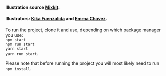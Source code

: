 #### Illustration source [Mixkit](https://mixkit.co/). 
#### Illustrators: [Kika Fuenzalida](https://mixkit.co/@kikafuenzalida/) and [Emma Chavez](https://mixkit.co/@emmachavez/).
To run the project, clone it and use, depending on which package manager you use:<br/>
`npm start`<br/>
`npm run start`<br/>
`yarn start`<br/>
`yarn run start`.<br/>

Please note that before running the project you will most likely need to run `npm install`.

